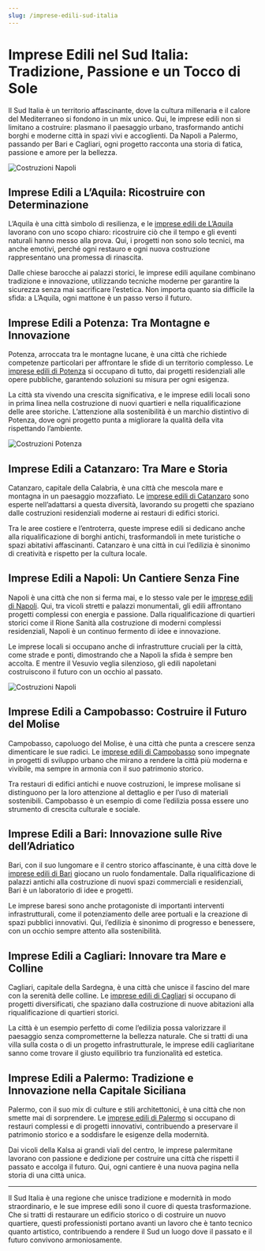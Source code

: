 ```yaml
---
slug: /imprese-edili-sud-italia
---
```

# Imprese Edili nel Sud Italia: Tradizione, Passione e un Tocco di Sole

Il Sud Italia è un territorio affascinante, dove la cultura millenaria e il calore del Mediterraneo si fondono in un mix unico. Qui, le imprese edili non si limitano a costruire: plasmano il paesaggio urbano, trasformando antichi borghi e moderne città in spazi vivi e accoglienti. Da Napoli a Palermo, passando per Bari e Cagliari, ogni progetto racconta una storia di fatica, passione e amore per la bellezza.

![Costruzioni Napoli](/guide-img/output/28.jpg)

## Imprese Edili a L’Aquila: Ricostruire con Determinazione

L’Aquila è una città simbolo di resilienza, e le [imprese edili de L’Aquila](https://www.impresaitalia.info/45/1/imprese-edili/laquila.aspx) lavorano con uno scopo chiaro: ricostruire ciò che il tempo e gli eventi naturali hanno messo alla prova. Qui, i progetti non sono solo tecnici, ma anche emotivi, perché ogni restauro e ogni nuova costruzione rappresentano una promessa di rinascita.

Dalle chiese barocche ai palazzi storici, le imprese edili aquilane combinano tradizione e innovazione, utilizzando tecniche moderne per garantire la sicurezza senza mai sacrificare l’estetica. Non importa quanto sia difficile la sfida: a L’Aquila, ogni mattone è un passo verso il futuro.

## Imprese Edili a Potenza: Tra Montagne e Innovazione

Potenza, arroccata tra le montagne lucane, è una città che richiede competenze particolari per affrontare le sfide di un territorio complesso. Le [imprese edili di Potenza](https://www.impresaitalia.info/45/1/imprese-edili/potenza.aspx) si occupano di tutto, dai progetti residenziali alle opere pubbliche, garantendo soluzioni su misura per ogni esigenza.

La città sta vivendo una crescita significativa, e le imprese edili locali sono in prima linea nella costruzione di nuovi quartieri e nella riqualificazione delle aree storiche. L’attenzione alla sostenibilità è un marchio distintivo di Potenza, dove ogni progetto punta a migliorare la qualità della vita rispettando l’ambiente.

![Costruzioni Potenza](/guide-img/output/29.jpg)

## Imprese Edili a Catanzaro: Tra Mare e Storia

Catanzaro, capitale della Calabria, è una città che mescola mare e montagna in un paesaggio mozzafiato. Le [imprese edili di Catanzaro](https://www.impresaitalia.info/45/1/imprese-edili/catanzaro.aspx) sono esperte nell’adattarsi a questa diversità, lavorando su progetti che spaziano dalle costruzioni residenziali moderne ai restauri di edifici storici.

Tra le aree costiere e l’entroterra, queste imprese edili si dedicano anche alla riqualificazione di borghi antichi, trasformandoli in mete turistiche o spazi abitativi affascinanti. Catanzaro è una città in cui l’edilizia è sinonimo di creatività e rispetto per la cultura locale.

## Imprese Edili a Napoli: Un Cantiere Senza Fine

Napoli è una città che non si ferma mai, e lo stesso vale per le [imprese edili di Napoli](https://www.impresaitalia.info/45/1/imprese-edili/napoli.aspx). Qui, tra vicoli stretti e palazzi monumentali, gli edili affrontano progetti complessi con energia e passione. Dalla riqualificazione di quartieri storici come il Rione Sanità alla costruzione di moderni complessi residenziali, Napoli è un continuo fermento di idee e innovazione.

Le imprese locali si occupano anche di infrastrutture cruciali per la città, come strade e ponti, dimostrando che a Napoli la sfida è sempre ben accolta. E mentre il Vesuvio veglia silenzioso, gli edili napoletani costruiscono il futuro con un occhio al passato.

![Costruzioni Napoli](/guide-img/output/30.jpg)

## Imprese Edili a Campobasso: Costruire il Futuro del Molise

Campobasso, capoluogo del Molise, è una città che punta a crescere senza dimenticare le sue radici. Le [imprese edili di Campobasso](https://www.impresaitalia.info/45/1/imprese-edili/campobasso.aspx) sono impegnate in progetti di sviluppo urbano che mirano a rendere la città più moderna e vivibile, ma sempre in armonia con il suo patrimonio storico.

Tra restauri di edifici antichi e nuove costruzioni, le imprese molisane si distinguono per la loro attenzione al dettaglio e per l’uso di materiali sostenibili. Campobasso è un esempio di come l’edilizia possa essere uno strumento di crescita culturale e sociale.

## Imprese Edili a Bari: Innovazione sulle Rive dell’Adriatico

Bari, con il suo lungomare e il centro storico affascinante, è una città dove le [imprese edili di Bari](https://www.impresaitalia.info/45/1/imprese-edili/bari.aspx) giocano un ruolo fondamentale. Dalla riqualificazione di palazzi antichi alla costruzione di nuovi spazi commerciali e residenziali, Bari è un laboratorio di idee e progetti.

Le imprese baresi sono anche protagoniste di importanti interventi infrastrutturali, come il potenziamento delle aree portuali e la creazione di spazi pubblici innovativi. Qui, l’edilizia è sinonimo di progresso e benessere, con un occhio sempre attento alla sostenibilità.

## Imprese Edili a Cagliari: Innovare tra Mare e Colline

Cagliari, capitale della Sardegna, è una città che unisce il fascino del mare con la serenità delle colline. Le [imprese edili di Cagliari](https://www.impresaitalia.info/45/1/imprese-edili/cagliari.aspx) si occupano di progetti diversificati, che spaziano dalla costruzione di nuove abitazioni alla riqualificazione di quartieri storici.

La città è un esempio perfetto di come l’edilizia possa valorizzare il paesaggio senza comprometterne la bellezza naturale. Che si tratti di una villa sulla costa o di un progetto infrastrutturale, le imprese edili cagliaritane sanno come trovare il giusto equilibrio tra funzionalità ed estetica.

## Imprese Edili a Palermo: Tradizione e Innovazione nella Capitale Siciliana

Palermo, con il suo mix di culture e stili architettonici, è una città che non smette mai di sorprendere. Le [imprese edili di Palermo](https://www.impresaitalia.info/45/1/imprese-edili/palermo.aspx) si occupano di restauri complessi e di progetti innovativi, contribuendo a preservare il patrimonio storico e a soddisfare le esigenze della modernità.

Dai vicoli della Kalsa ai grandi viali del centro, le imprese palermitane lavorano con passione e dedizione per costruire una città che rispetti il passato e accolga il futuro. Qui, ogni cantiere è una nuova pagina nella storia di una città unica.

---

Il Sud Italia è una regione che unisce tradizione e modernità in modo straordinario, e le sue imprese edili sono il cuore di questa trasformazione. Che si tratti di restaurare un edificio storico o di costruire un nuovo quartiere, questi professionisti portano avanti un lavoro che è tanto tecnico quanto artistico, contribuendo a rendere il Sud un luogo dove il passato e il futuro convivono armoniosamente.
